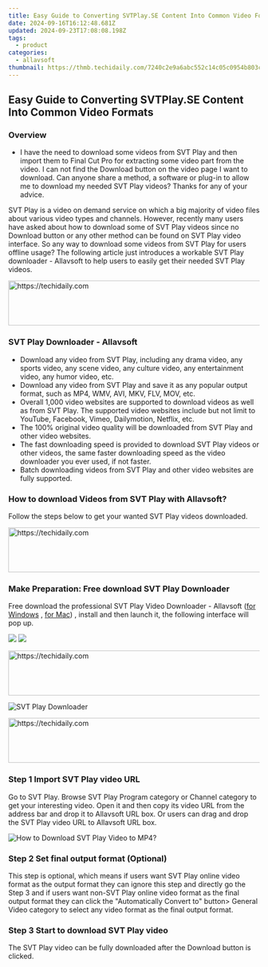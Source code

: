 ```yaml
---
title: Easy Guide to Converting SVTPlay.SE Content Into Common Video Formats
date: 2024-09-16T16:12:48.681Z
updated: 2024-09-23T17:08:08.198Z
tags:
  - product
categories:
  - allavsoft
thumbnail: https://thmb.techidaily.com/7240c2e9a6abc552c14c05c0954b803ce022aaf37095d266ecb3ccb4c8e95c38.jpg
---
```


## Easy Guide to Converting SVTPlay.SE Content Into Common Video Formats

### Overview

* I have the need to download some videos from SVT Play and then import them to Final Cut Pro for extracting some video part from the video. I can not find the Download button on the video page I want to download. Can anyone share a method, a software or plug-in to allow me to download my needed SVT Play videos? Thanks for any of your advice.

SVT Play is a video on demand service on which a big majority of video files about various video types and channels. However, recently many users have asked about how to download some of SVT Play videos since no Download button or any other method can be found on SVT Play video interface. So any way to download some videos from SVT Play for users offline usage? The following article just introduces a workable SVT Play downloader - Allavsoft to help users to easily get their needed SVT Play videos.

<!-- affiliate ads begin -->
<a href="https://appsumo.8odi.net/c/5597632/2094429/7443" target="_top" id="2094429">
  <img src="//a.impactradius-go.com/display-ad/7443-2094429" border="0" alt="https://techidaily.com" width="728" height="90"/>
</a>
<img height="0" width="0" src="https://appsumo.8odi.net/i/5597632/2094429/7443" style="position:absolute;visibility:hidden;" border="0" />
<!-- affiliate ads end -->

### SVT Play Downloader - Allavsoft

* Download any video from SVT Play, including any drama video, any sports video, any scene video, any culture video, any entertainment video, any humor video, etc.
* Download any video from SVT Play and save it as any popular output format, such as MP4, WMV, AVI, MKV, FLV, MOV, etc.
* Overall 1,000 video websites are supported to download videos as well as from SVT Play. The supported video websites include but not limit to YouTube, Facebook, Vimeo, Dailymotion, Netflix, etc.
* The 100% original video quality will be downloaded from SVT Play and other video websites.
* The fast downloading speed is provided to download SVT Play videos or other videos, the same faster downloading speed as the video downloader you ever used, if not faster.
* Batch downloading videos from SVT Play and other video websites are fully supported.

### How to download Videos from SVT Play with Allavsoft?

Follow the steps below to get your wanted SVT Play videos downloaded.

<!-- affiliate ads begin -->
<a href="https://aligracehair.sjv.io/c/5597632/1997722/19272" target="_top" id="1997722">
  <img src="//a.impactradius-go.com/display-ad/19272-1997722" border="0" alt="https://techidaily.com" width="728" height="90"/>
</a>
<img height="0" width="0" src="https://aligracehair.sjv.io/i/5597632/1997722/19272" style="position:absolute;visibility:hidden;" border="0" />
<!-- affiliate ads end -->

### Make Preparation: Free download SVT Play Downloader

Free download the professional SVT Play Video Downloader - Allavsoft ([for Windows](https://tools.techidaily.com/allavsoft/products/) , [for Mac](https://tools.techidaily.com/allavsoft/products/)) , install and then launch it, the following interface will pop up.

[![](https://www.allavsoft.com/how-to/../images/how-to/free-download-win.jpg)](https://tools.techidaily.com/allavsoft/products/) [![](https://www.allavsoft.com/how-to/../images/how-to/free-download-mac.jpg)](https://tools.techidaily.com/allavsoft/products/)

<!-- affiliate ads begin -->
<a href="https://aligracehair.sjv.io/c/5597632/1948954/19272" target="_top" id="1948954">
  <img src="//a.impactradius-go.com/display-ad/19272-1948954" border="0" alt="https://techidaily.com" width="728" height="90"/>
</a>
<img height="0" width="0" src="https://aligracehair.sjv.io/i/5597632/1948954/19272" style="position:absolute;visibility:hidden;" border="0" />
<!-- affiliate ads end -->

![SVT Play Downloader](https://www.allavsoft.com/how-to/../images/allavsoft/screen-shot-600.jpg)

<!-- affiliate ads begin -->
<a href="https://appsumo.8odi.net/c/5597632/2118311/7443" target="_top" id="2118311">
  <img src="//a.impactradius-go.com/display-ad/7443-2118311" border="0" alt="https://techidaily.com" width="728" height="90"/>
</a>
<img height="0" width="0" src="https://appsumo.8odi.net/i/5597632/2118311/7443" style="position:absolute;visibility:hidden;" border="0" />
<!-- affiliate ads end -->

### Step 1 Import SVT Play video URL

Go to SVT Play. Browse SVT Play Program category or Channel category to get your interesting video. Open it and then copy its video URL from the address bar and drop it to Allavsoft URL box. Or users can drag and drop the SVT Play video URL to Allavsoft URL box.

![How to Download SVT Play Video to MP4?](https://www.allavsoft.com/how-to/../images/how-to/download-rtmp-video/download-rtmp-video.jpg)

### Step 2 Set final output format (Optional)

This step is optional, which means if users want SVT Play online video format as the output format they can ignore this step and directly go the Step 3 and if users want non-SVT Play online video format as the final output format they can click the "Automatically Convert to" button> General Video category to select any video format as the final output format.

### Step 3 Start to download SVT Play video

The SVT Play video can be fully downloaded after the Download button is clicked.

<ins class="adsbygoogle"
     style="display:block"
     data-ad-format="autorelaxed"
     data-ad-client="ca-pub-7571918770474297"
     data-ad-slot="1223367746"></ins>

<ins class="adsbygoogle"
     style="display:block"
     data-ad-client="ca-pub-7571918770474297"
     data-ad-slot="8358498916"
     data-ad-format="auto"
     data-full-width-responsive="true"></ins>



